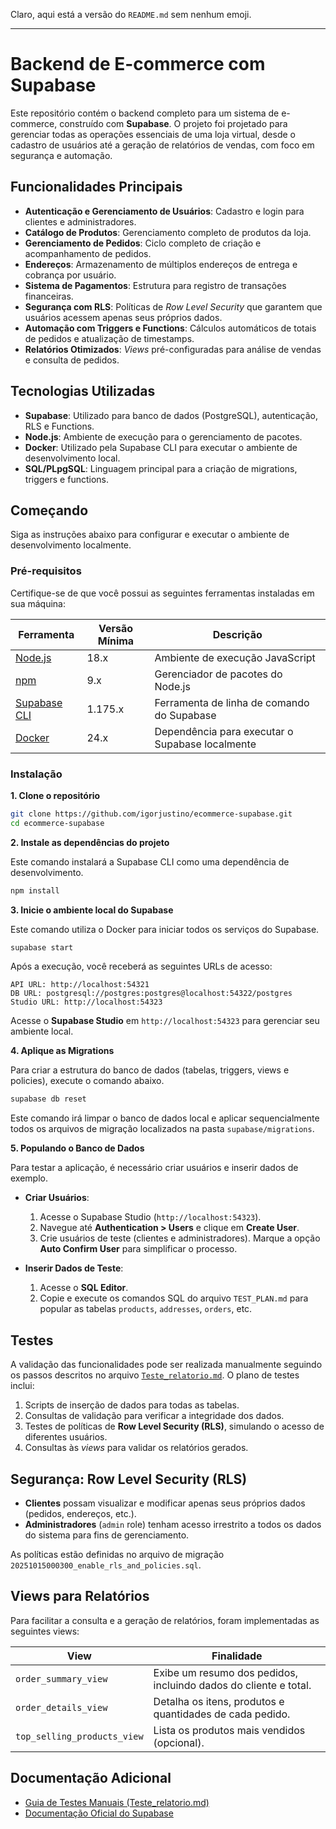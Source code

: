 Claro, aqui está a versão do `README.md` sem nenhum emoji.

-----

# Backend de E-commerce com Supabase

Este repositório contém o backend completo para um sistema de e-commerce, construído com **Supabase**. O projeto foi projetado para gerenciar todas as operações essenciais de uma loja virtual, desde o cadastro de usuários até a geração de relatórios de vendas, com foco em segurança e automação.

## Funcionalidades Principais

  * **Autenticação e Gerenciamento de Usuários**: Cadastro e login para clientes e administradores.
  * **Catálogo de Produtos**: Gerenciamento completo de produtos da loja.
  * **Gerenciamento de Pedidos**: Ciclo completo de criação e acompanhamento de pedidos.
  * **Endereços**: Armazenamento de múltiplos endereços de entrega e cobrança por usuário.
  * **Sistema de Pagamentos**: Estrutura para registro de transações financeiras.
  * **Segurança com RLS**: Políticas de *Row Level Security* que garantem que usuários acessem apenas seus próprios dados.
  * **Automação com Triggers e Functions**: Cálculos automáticos de totais de pedidos e atualização de timestamps.
  * **Relatórios Otimizados**: *Views* pré-configuradas para análise de vendas e consulta de pedidos.

## Tecnologias Utilizadas

  * **Supabase**: Utilizado para banco de dados (PostgreSQL), autenticação, RLS e Functions.
  * **Node.js**: Ambiente de execução para o gerenciamento de pacotes.
  * **Docker**: Utilizado pela Supabase CLI para executar o ambiente de desenvolvimento local.
  * **SQL/PLpgSQL**: Linguagem principal para a criação de migrations, triggers e functions.

## Começando

Siga as instruções abaixo para configurar e executar o ambiente de desenvolvimento localmente.

### Pré-requisitos

Certifique-se de que você possui as seguintes ferramentas instaladas em sua máquina:

| Ferramenta                                           | Versão Mínima | Descrição                                    |
| ---------------------------------------------------- | ------------- | -------------------------------------------- |
| [Node.js](https://nodejs.org/)                       | 18.x          | Ambiente de execução JavaScript              |
| [npm](https://www.npmjs.com/)                        | 9.x           | Gerenciador de pacotes do Node.js            |
| [Supabase CLI](https://supabase.com/docs/guides/cli) | 1.175.x       | Ferramenta de linha de comando do Supabase   |
| [Docker](https://www.docker.com/)                    | 24.x          | Dependência para executar o Supabase localmente |

### Instalação

**1. Clone o repositório**

```bash
git clone https://github.com/igorjustino/ecommerce-supabase.git
cd ecommerce-supabase
```

**2. Instale as dependências do projeto**

Este comando instalará a Supabase CLI como uma dependência de desenvolvimento.

```bash
npm install
```

**3. Inicie o ambiente local do Supabase**

Este comando utiliza o Docker para iniciar todos os serviços do Supabase.

```bash
supabase start
```

Após a execução, você receberá as seguintes URLs de acesso:

```
API URL: http://localhost:54321
DB URL: postgresql://postgres:postgres@localhost:54322/postgres
Studio URL: http://localhost:54323
```

Acesse o **Supabase Studio** em `http://localhost:54323` para gerenciar seu ambiente local.

**4. Aplique as Migrations**

Para criar a estrutura do banco de dados (tabelas, triggers, views e policies), execute o comando abaixo.

```bash
supabase db reset
```

Este comando irá limpar o banco de dados local e aplicar sequencialmente todos os arquivos de migração localizados na pasta `supabase/migrations`.

**5. Populando o Banco de Dados**

Para testar a aplicação, é necessário criar usuários e inserir dados de exemplo.

  * **Criar Usuários**:

    1.  Acesse o Supabase Studio (`http://localhost:54323`).
    2.  Navegue até **Authentication \> Users** e clique em **Create User**.
    3.  Crie usuários de teste (clientes e administradores). Marque a opção **Auto Confirm User** para simplificar o processo.

  * **Inserir Dados de Teste**:

    1.  Acesse o **SQL Editor**.
    2.  Copie e execute os comandos SQL do arquivo `TEST_PLAN.md` para popular as tabelas `products`, `addresses`, `orders`, etc.

## Testes

A validação das funcionalidades pode ser realizada manualmente seguindo os passos descritos no arquivo [`Teste_relatorio.md`](docs/Teste_relatorio.md). O plano de testes inclui:

1.  Scripts de inserção de dados para todas as tabelas.
2.  Consultas de validação para verificar a integridade dos dados.
3.  Testes de políticas de **Row Level Security (RLS)**, simulando o acesso de diferentes usuários.
4.  Consultas às *views* para validar os relatórios gerados.

## Segurança: Row Level Security (RLS)

  * **Clientes** possam visualizar e modificar apenas seus próprios dados (pedidos, endereços, etc.).
  * **Administradores** (`admin` role) tenham acesso irrestrito a todos os dados do sistema para fins de gerenciamento.

As políticas estão definidas no arquivo de migração `20251015000300_enable_rls_and_policies.sql`.

## Views para Relatórios

Para facilitar a consulta e a geração de relatórios, foram implementadas as seguintes views:

| View                        | Finalidade                                                   |
| --------------------------- | ------------------------------------------------------------ |
| `order_summary_view`        | Exibe um resumo dos pedidos, incluindo dados do cliente e total. |
| `order_details_view`        | Detalha os itens, produtos e quantidades de cada pedido.      |
| `top_selling_products_view` | Lista os produtos mais vendidos (opcional).                  |

## Documentação Adicional

  * [Guia de Testes Manuais (Teste_relatorio.md)](docs/Teste_relatorio.md)
  * [Documentação Oficial do Supabase](https://supabase.com/docs)
